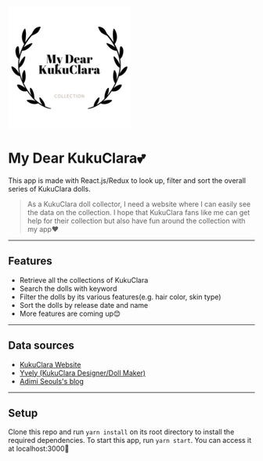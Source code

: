 <img src="https://github.com/nh0627/kukuclara-collection/blob/main/public/img/logo.png" alt="My Dear KukuClara Logo" width="250" height="250" />

My Dear KukuClara💕
======================

This app is made with React.js/Redux to look up, filter and sort the overall series of KukuClara dolls.
> As a KukuClara doll collector, I need a website where I can easily see the data on the collection. I hope that KukuClara fans like me can get help for their collection but also have fun around the collection with my app❤

---

## Features
- Retrieve all the collections of KukuClara
- Search the dolls with keyword
- Filter the dolls by its various features(e.g. hair color, skin type)
- Sort the dolls by release date and name
- More features are coming up😊

---

## Data sources
- [KukuClara Website](kukuclara.com/) 
- [Yvely (KukuClara Designer/Doll Maker)](instagram.com/kukuclara)
- [Adimi Seouls's blog](blog.naver.com/a_lim23)

---

## Setup
Clone this repo and run `yarn install` on its root directory to install the required dependencies.
To start this app, run `yarn start`. You can access it at localhost:3000🎈
